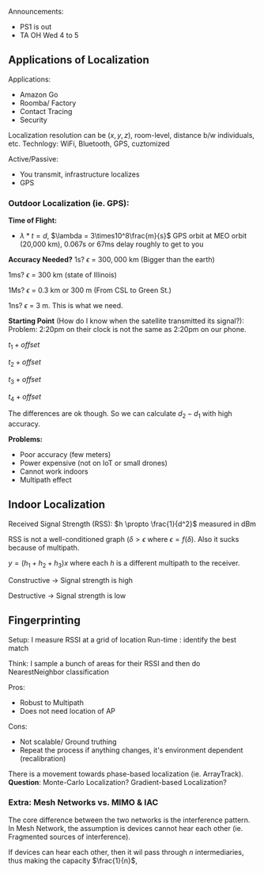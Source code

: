 Announcements:
- PS1 is out
- TA OH Wed 4 to 5

## Applications of Localization
Applications:
- Amazon Go
- Roomba/ Factory
- Contact Tracing
- Security

Localization resolution can be $(x,y,z)$, room-level, distance b/w individuals, etc.
Technlogy: WiFi, Bluetooth, GPS, cuztomized

Active/Passive:
- You transmit, infrastructure localizes
- GPS

### Outdoor Localization (ie. GPS):
**Time of Flight:**
- $\lambda * t = d$, $\lambda = 3\times10^8\frac{m}{s}$
GPS orbit at MEO orbit (20,000 km), 0.067s or 67ms delay roughly to get to you

**Accuracy Needed?**
1s? $\epsilon$ = $300,000$ km (Bigger than the earth)

1ms? $\epsilon$ = $300$ km (state of Illinois)

1Ms? $\epsilon$ = $0.3$ km or $300$ m (From CSL to Green St.)

1ns? $\epsilon$ = $3$ m. This is what we need.

**Starting Point** (How do I know when the satellite transmitted its signal?):
Problem: 2:20pm on their clock is not the same as 2:20pm on our phone.

$t_1 + offset$

$t_2 + offset$

$t_3 + offset$

$t_4 + offset$

The differences are ok though. So we can calculate $d_2 - d_1$ with high accuracy.

**Problems:**
- Poor accuracy (few meters)
- Power expensive (not on IoT or small drones)
- Cannot work indoors
- Multipath effect

## Indoor Localization
Received Signal Strength (RSS):
$h \propto \frac{1}{d^2}$ measured in dBm

RSS is not a well-conditioned graph ($\delta > \epsilon$ where $\epsilon = f(\delta)$.
Also it sucks because of multipath.

$y = (h_1+h_2+h_3)x$ where each $h$ is a different multipath to the receiver.

Constructive $\rightarrow$ Signal strength is high

Destructive $\rightarrow$ Signal strength is low

## Fingerprinting
Setup: I measure RSSI at a grid of location
Run-time : identify the best match

Think: I sample a bunch of areas for their RSSI and then do NearestNeighbor classification

Pros:
- Robust to Multipath
- Does not need location of AP

Cons:
- Not scalable/ Ground truthing
- Repeat the process if anything changes, it's environment dependent (recalibration)

There is a movement towards phase-based localization (ie. ArrayTrack).
**Question**: Monte-Carlo Localization? Gradient-based Localization?

### Extra: Mesh Networks vs. MIMO & IAC
The core difference between the two networks is the interference pattern.
In Mesh Network, the assumption is devices cannot hear each other (ie. Fragmented sources of interference).

If devices can hear each other, then it wil pass through $n$ intermediaries, thus making the capacity $\frac{1}{n}$, 